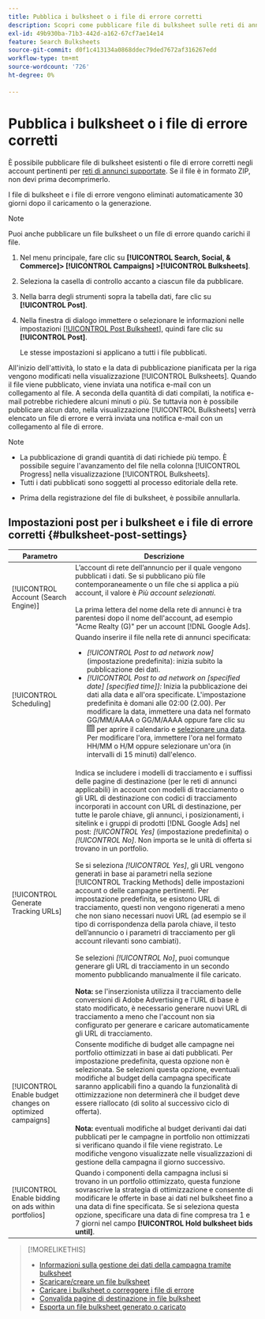 ```yaml
---
title: Pubblica i bulksheet o i file di errore corretti
description: Scopri come pubblicare file di bulksheet sulle reti di annunci.
exl-id: 49b930ba-71b3-442d-a162-67cf7ae14e14
feature: Search Bulksheets
source-git-commit: d0f1c413134a0868ddec79ded7672af316267edd
workflow-type: tm+mt
source-wordcount: '726'
ht-degree: 0%

---
```


# Pubblica i bulksheet o i file di errore corretti

È possibile pubblicare file di bulksheet esistenti o file di errore corretti negli account pertinenti per [reti di annunci supportate](bulksheet-about.md#bulksheet-functionality-by-network). Se il file è in formato ZIP, non devi prima decomprimerlo.

I file di bulksheet e i file di errore vengono eliminati automaticamente 30 giorni dopo il caricamento o la generazione.

>[!NOTE]
>Puoi anche pubblicare un file bulksheet o un file di errore quando carichi il file.

1. Nel menu principale, fare clic su **[!UICONTROL Search, Social, & Commerce]> [!UICONTROL Campaigns] >[!UICONTROL Bulksheets]**.

1. Seleziona la casella di controllo accanto a ciascun file da pubblicare.

1. Nella barra degli strumenti sopra la tabella dati, fare clic su **[!UICONTROL Post]**.

1. Nella finestra di dialogo immettere o selezionare le informazioni nelle impostazioni [[!UICONTROL Post Bulksheet]](#bulksheet-post-settings), quindi fare clic su **[!UICONTROL Post]**.

   Le stesse impostazioni si applicano a tutti i file pubblicati.

All&#39;inizio dell&#39;attività, lo stato e la data di pubblicazione pianificata per la riga vengono modificati nella visualizzazione [!UICONTROL Bulksheets]. Quando il file viene pubblicato, viene inviata una notifica e-mail con un collegamento al file. A seconda della quantità di dati compilati, la notifica e-mail potrebbe richiedere alcuni minuti o più. Se tuttavia non è possibile pubblicare alcun dato, nella visualizzazione [!UICONTROL Bulksheets] verrà elencato un file di errore e verrà inviata una notifica e-mail con un collegamento al file di errore.

>[!NOTE]
>
>* La pubblicazione di grandi quantità di dati richiede più tempo. È possibile seguire l&#39;avanzamento del file nella colonna [!UICONTROL Progress] nella visualizzazione [!UICONTROL Bulksheets].
>* Tutti i dati pubblicati sono soggetti al processo editoriale della rete.
* Prima della registrazione del file di bulksheet, è possibile annullarla.

## Impostazioni post per i bulksheet e i file di errore corretti {#bulksheet-post-settings}

| Parametro | Descrizione |
|----|----|
| [!UICONTROL Account (Search Engine)] | L’account di rete dell’annuncio per il quale vengono pubblicati i dati. Se si pubblicano più file contemporaneamente o un file che si applica a più account, il valore è <i>Più account selezionati</i>.<br><br>La prima lettera del nome della rete di annunci è tra parentesi dopo il nome dell&#39;account, ad esempio &quot;Acme Realty (G)&quot; per un account [!DNL Google Ads]. |
| [!UICONTROL Scheduling] | Quando inserire il file nella rete di annunci specificata:<ul><li><i>[!UICONTROL Post to ad network now]</i> (impostazione predefinita): inizia subito la pubblicazione dei dati.</li><li><i>[!UICONTROL Post to ad network on \[specified date\] \[specified time\]]:</i> Inizia la pubblicazione dei dati alla data e all&#39;ora specificate. L&#39;impostazione predefinita è domani alle 02:00 (2.00). Per modificare la data, immettere una data nel formato GG/MM/AAAA o GG/M/AAAA oppure fare clic su ![Calendario](/help/search-social-commerce/assets/calendar.png "Calendario") per aprire il calendario e [selezionare una data](/help/search-social-commerce/common-tasks/navigation-editing-selection/calendar.md). Per modificare l&#39;ora, immettere l&#39;ora nel formato HH/MM o H/M oppure selezionare un&#39;ora (in intervalli di 15 minuti) dall&#39;elenco.</li></ul> |
| [!UICONTROL Generate Tracking URLs] | Indica se includere i modelli di tracciamento e i suffissi delle pagine di destinazione (per le reti di annunci applicabili) in account con modelli di tracciamento o gli URL di destinazione con codici di tracciamento incorporati in account con URL di destinazione, per tutte le parole chiave, gli annunci, i posizionamenti, i sitelink e i gruppi di prodotti [!DNL Google Ads] nel post: <i>[!UICONTROL Yes]</i> (impostazione predefinita) o <i>[!UICONTROL No]</i>. Non importa se le unità di offerta si trovano in un portfolio.<br><br>Se si seleziona <i>[!UICONTROL Yes]</i>, gli URL vengono generati in base ai parametri nella sezione [!UICONTROL Tracking Methods] delle impostazioni account o delle campagne pertinenti. Per impostazione predefinita, se esistono URL di tracciamento, questi non vengono rigenerati a meno che non siano necessari nuovi URL (ad esempio se il tipo di corrispondenza della parola chiave, il testo dell’annuncio o i parametri di tracciamento per gli account rilevanti sono cambiati).<br><br>Se selezioni <i>[!UICONTROL No]</i>, puoi comunque generare gli URL di tracciamento in un secondo momento pubblicando manualmente il file caricato.<br><br><b>Nota:</b> se l&#39;inserzionista utilizza il tracciamento delle conversioni di Adobe Advertising e l&#39;URL di base è stato modificato, è necessario generare nuovi URL di tracciamento a meno che l&#39;account non sia configurato per generare e caricare automaticamente gli URL di tracciamento. |
| [!UICONTROL Enable budget changes on optimized campaigns] | Consente modifiche di budget alle campagne nei portfolio ottimizzati in base ai dati pubblicati. Per impostazione predefinita, questa opzione non è selezionata. Se selezioni questa opzione, eventuali modifiche al budget della campagna specificate saranno applicabili fino a quando la funzionalità di ottimizzazione non determinerà che il budget deve essere riallocato (di solito al successivo ciclo di offerta).<br><br><b>Nota:</b> eventuali modifiche al budget derivanti dai dati pubblicati per le campagne in portfolio non ottimizzati si verificano quando il file viene registrato. Le modifiche vengono visualizzate nelle visualizzazioni di gestione della campagna il giorno successivo. |
| [!UICONTROL Enable bidding on ads within portfolios] | Quando i componenti della campagna inclusi si trovano in un portfolio ottimizzato, questa funzione sovrascrive la strategia di ottimizzazione e consente di modificare le offerte in base ai dati nel bulksheet fino a una data di fine specificata. Se si seleziona questa opzione, specificare una data di fine compresa tra 1 e 7 giorni nel campo **[!UICONTROL Hold bulksheet bids until]**. |

>[!MORELIKETHIS]
>
>* [Informazioni sulla gestione dei dati della campagna tramite bulksheet](bulksheet-about.md)
>* [Scaricare/creare un file bulksheet](bulksheet-download.md)
>* [Caricare i bulksheet o correggere i file di errore](bulksheet-upload.md)
>* [Convalida pagine di destinazione in file bulksheet](bulksheet-validate-landing-pages.md)
>* [Esporta un file bulksheet generato o caricato](bulksheet-export.md)
